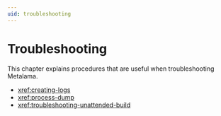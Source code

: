 ```yaml
---
uid: troubleshooting
---
```


# Troubleshooting

This chapter explains procedures that are useful when troubleshooting Metalama.

* <xref:creating-logs>
* <xref:process-dump>
* <xref:troubleshooting-unattended-build>


